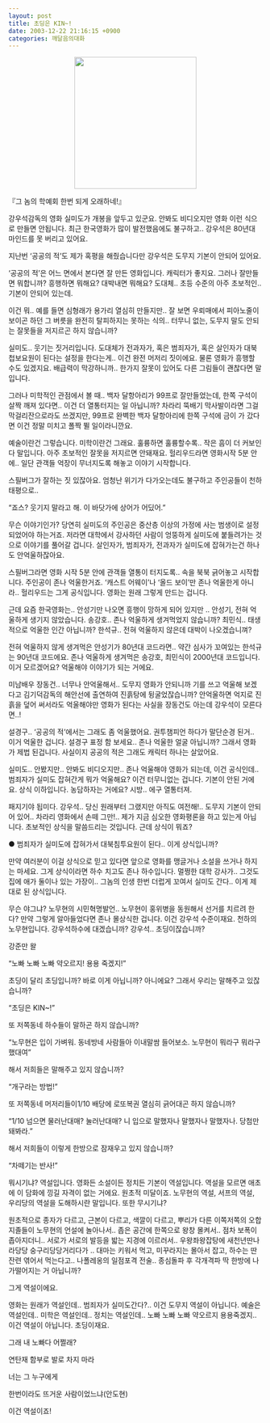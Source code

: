 ```yaml
---
layout: post
title: 초딩은 KIN~!
date: 2003-12-22 21:16:15 +0900
categories: 깨달음의대화
---
```

<p align="center">
  <img src="http://drkimz.com/technote/board/KDR/upimg/1072093604.jpg" width="242" height="261" border="0" />
</p>

<p align="left">
  『그 놈의 학예회 한번 되게 오래하네!』
</p>

강우석감독의 영화 실미도가 개봉을 앞두고 있군요. 안봐도 비디오지만 영화 이런 식으로 만들면 안됩니다. 최근 한국영화가 많이 발전했음에도 불구하고.. 강우석은 80년대 마인드를 못 버리고 있어요. 

지난번 ‘공공의 적’도 제가 혹평을 해줬습니다만 강우석은 도무지 기본이 안되어 있어요.

‘공공의 적’은 어느 면에서 본다면 잘 만든 영화입니다. 캐릭터가 좋지요. 그러나 잘만들면 뭐합니까? 흥행하면 뭐해요? 대박내면 뭐해요? 도대체.. 초등 수준의 아주 초보적인.. 기본이 안되어 있는데. 

이건 뭐.. 예를 들면 심형래가 용가리 열심히 만들지만.. 잘 보면 우뢰매에서 피아노줄이 보이곤 하던 그 버릇을 완전히 탈피하지는 못하는 식의.. 터무니 없는, 도무지 말도 안되는 잘못들을 저지르곤 하지 않습니까?

실미도.. 웃기는 짓거리입니다. 도대체가 전과자가, 혹은 범죄자가, 혹은 살인자가 대북첩보요원이 된다는 설정을 한다는게.. 이건 완전 머저리 짓이에요. 물론 영화가 흥행할 수도 있겠지요. 배급력이 막강하니까.. 한가지 잘못이 있어도 다른 그림들이 괜찮다면 말입니다.

그러나 미학적인 관점에서 볼 때.. 백자 달항아리가 99프로 잘만들었는데, 한쪽 구석이 살짝 깨져 있다면.. 이건 더 열통터지는 일 아닙니까? 차라리 뚝배기 막사발이라면 그걸 막걸리잔으로라도 쓰겠지만, 99프로 완벽한 백자 달항아리에 한쪽 구석에 금이 가 갔다면 이건 정말 미치고 폴짝 뛸 일이라니깐요.

예술이란건 그렇습니다. 미학이란건 그래요. 훌륭하면 훌륭할수록.. 작은 흠이 더 커보인다 말입니다. 아주 초보적인 잘못을 저지르면 안돼재요. 헐리우드라면 영화시작 5분 안에.. 일단 관객들 억장이 무너지도록 해놓고 이야기 시작합니다.

스필버그가 잘하는 짓 있잖아요. 엄청난 위기가 다가오는데도 불구하고 주인공들이 천하태평으로..

“죠스? 웃기지 말라고 해. 이 바닷가에 상어가 어딨어.”

무슨 이야기인가? 당연히 실미도의 주인공은 중산층 이상의 가정에 사는 범생이로 설정되었어야 하는거죠. 저라면 대학에서 강사하던 사람이 엉뚱하게 실미도에 붙들려가는 것으로 이야기를 풀어갈 겁니다. 살인자가, 범죄자가, 전과자가 실미도에 잡혀가는건 하나도 안억울하잖아요.

스필버그라면 영화 시작 5분 안에 관객들 열통이 터지도록.. 속을 북북 긁어놓고 시작합니다. 주인공이 존나 억울한거죠. ‘캐스트 어웨이’나 ‘올드 보이’만 존나 억울한게 아니라.. 헐리우드는 그게 공식입니다. 영화는 원래 그렇게 만드는 겁니다. 

근데 요즘 한국영화는.. 안성기만 나오면 흥행이 망하게 되어 있지만 .. 안성기, 전혀 억울하게 생기지 않았습니다. 송강호.. 존나 억울하게 생겨먹었지 않습니까? 최민식.. 태생적으로 억울한 인간 아닙니까? 한석규.. 전혀 억울하지 않은데 대박이 나오겠습니껴?

전혀 억울하지 않게 생겨먹은 안성기가 80년대 코드라면.. 약간 심사가 꼬여있는 한석규는 90년대 코드에요. 존나 억울하게 생겨먹은 송강호, 최민식이 2000년대 코드입니다. 이거 모르겠어요? 억울해야 이야기가 되는 거에요. 

미남배우 장동건.. 너무나 안억울해서.. 도무지 영화가 안되니까 기를 쓰고 억울해 보겠다고 김기덕감독의 해안선에 출연하여 진흙탕에 뒹굴었잖습니까? 안억울하면 억지로 진흙을 덮어 써서라도 억울해야만 영화가 된다는 사실을 장동건도 아는데 강우석이 모른다면..!

설경구.. ‘공공의 적’에서는 그래도 좀 억울했어요. 권투챔피언 하다가 말단순경 된거.. 이거 억울한 겁니다. 설경구 표정 함 보세요.. 존나 억울한 얼굴 아닙니까? 그래서 영화가 제법 된겁니다. 사실이지 공공의 적은 그래도 캐릭터 하나는 살았어요.

실미도.. 안봤지만.. 안봐도 비디오지만.. 존나 억울해야 영화가 되는데, 이건 공식인데.. 범죄자가 실미도 잡혀간게 뭐가 억울해요? 이건 터무니없는 겁니다. 기본이 안된 거에요. 상식 이하입니다. 농담하자는 거에요? 시방.. 에구 열통터져.

패지기야 됩미다. 강우석.. 당신 원래부터 그랬지만 아직도 여전해!.. 도무지 기본이 안되어 있어.. 차라리 영화에서 손떼 그만!.. 제가 지금 심오한 영화평론을 하고 있는게 아닙니다. 초보적인 상식을 말씀드리는 것입니다. 근데 상식이 뭐죠?

● 범죄자가 실미도에 잡혀가서 대북침투요원이 된다.. 이게 상식입니까? 

만약 여러분이 이걸 상식으로 믿고 있다면 앞으로 영화를 맹글거나 소설을 쓰거나 하지는 마세요. 그게 상식이라면 하수 치고도 존나 하수입니다. 멀쩡한 대학 강사가.. 그것도 집에 애가 둘이나 있는 가장이.. 그놈의 인생 한번 더럽게 꼬여서 실미도 간다.. 이게 제대로 된 상식입니다. 

무슨 야그냐? 노무현의 시민혁명발언.. 노무현이 홍위병을 동원해서 선거를 치르려 한다? 만약 그렇게 알아들었다면 존나 몰상식한 겁니다. 이건 강우석 수준이재요. 천하의 노무현입니다. 강우석하수에 대겠습니까? 강우석.. 초딩이잖습니까?

강준만 왈

“노빠 노빠 노빠 약오르지! 용용 죽겠지!”

초딩이 달리 초딩입니까? 바로 이게 아닙니까? 아니에요? 그래서 우리는 말해주고 있잖습니까? 

“초딩은 KIN~!”

또 저쪽동네 하수들이 말하곤 하지 않습니까? 

“노무현은 입이 가벼워. 동네방네 사람들아 이내말쌈 들어보소. 노무현이 뭐라구 뭐라구 했대여”

해서 저희들은 말해주고 있지 않습니까?

“개구라는 방법!”

또 저쪽동네 머저리들이1/10 배당에 로또복권 열심히 긁어대곤 하지 않습니까?

“1/10 넘으면 물러난대매? 눌러난대매? 니 입으로 말했자나 말했자나 말했자나. 당첨만 돼봐라.”

해서 저희들이 이렇게 한방으로 잠재우고 있지 않습니까?

“차떼기는 반사!”

뭐시기냐? 역설입니다. 영화든 소설이든 정치든 기본이 역설입니다. 역설을 모르면 애초에 이 담화에 낑길 자격이 없는 거에요. 원초적 미달이죠. 노무현의 역설, 서프의 역설, 우리당의 역설을 도해하시란 말입니다. 또한 무시기냐?

원초적으로 종자가 다르고, 근본이 다르고, 색깔이 다르고, 뿌리가 다른 이쪽저쪽의 오합지졸들이 노무현의 언설에 놀아나서.. 좁은 공간에 한쪽으로 왕창 몰켜서.. 점차 보폭이 좁아지더니.. 서로가 서로의 발등을 밟는 지경에 이르러서.. 우왕좌왕잡탕에 새천년딴나라당당 숭구리당당거리다가 .. 대마는 키워서 먹고, 미꾸라지는 몰아서 잡고, 하수는 딴잔련 엮어서 먹는다고.. 나폴레옹의 일점포격 전술.. 종심돌파 후 각개격파 딱 한방에 나가떨어지는 거 아닙니까?

그게 역설이에요.

영화는 원래가 역설인데.. 범죄자가 실미도간다?.. 이건 도무지 역설이 아닙니다. 예술은 역설인데.. 미학은 역설인데.. 정치는 역설인데.. 노빠 노빠 노빠 약오르지 용용죽겠지.. 이건 역설이 아닙니다. 초딩이재요. 

그래 내 노빠다 어쩔래? 

연탄재 함부로 발로 차지 마라

너는 그 누구에게

한번이라도 뜨거운 사람이었느냐(안도현)

이건 역설이죠!